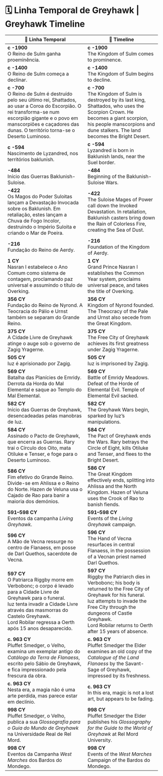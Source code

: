 # 🗓️ Linha Temporal de Greyhawk | Greyhawk Timeline

| 📖 Linha Temporal                                                                                                                                                                                                                                                | 📖 Timeline                                                                                                                                                                                                                                                           |
| ---------------------------------------------------------------------------------------------------------------------------------------------------------------------------------------------------------------------------------------------------------------- | --------------------------------------------------------------------------------------------------------------------------------------------------------------------------------------------------------------------------------------------------------------------- |
| **c -1900**<br>O Reino de Sulm ganha proeminência.                                                                                                                                                                                                               | **c -1900**<br>The Kingdom of Sulm comes to prominence.                                                                                                                                                                                                               |
| **c -1400**<br>O Reino de Sulm começa a declinar.                                                                                                                                                                                                                | **c -1400**<br>The Kingdom of Sulm begins to decline.                                                                                                                                                                                                                 |
| **c -700**<br>O Reino de Sulm é destruído pelo seu último rei, Shattados, ao usar a Coroa do Escorpião. O rei transforma-se num escorpião gigante e o povo em manscorpiões e caçadores das dunas. O território torna-se o Deserto Luminoso.                      | **c -700**<br>The Kingdom of Sulm is destroyed by its last king, Shattados, who uses the Scorpion Crown. He becomes a giant scorpion, his people manscorpions and dune stalkers. The land becomes the Bright Desert.                                                  |
| **c -594**<br>Nascimento de Lyzandred, nos territórios baklunish.                                                                                                                                                                                                | **c -594**<br>Lyzandred is born in Baklunish lands, near the Suel border.                                                                                                                                                                                             |
| **-484**<br>Início das Guerras Baklunish-Suloise.                                                                                                                                                                                                                | **-484**<br>Beginning of the Baklunish-Suloise Wars.                                                                                                                                                                                                                  |
| **-422**<br>Os Magos do Poder Suloitas lançam a Devastação Invocada sobre os Baklunish. Em retaliação, estes lançam a Chuva de Fogo Incolor, destruindo o Império Suloita e criando o Mar de Poeira.                                                             | **-422**<br>The Suloise Mages of Power call down the Invoked Devastation. In retaliation, Baklunish casters bring down the Rain of Colorless Fire, creating the Sea of Dust.                                                                                          |
| **-216**<br>Fundação do Reino de Aerdy.                                                                                                                                                                                                                          | **-216**<br>Foundation of the Kingdom of Aerdy.                                                                                                                                                                                                                       |
| **1 CY**<br>Nasran I estabelece o Ano Comum como sistema de contagem, proclamando paz universal e assumindo o título de Overking.                                                                                                                                | **1 CY**<br>Grand Prince Nasran I establishes the Common Year system, proclaims universal peace, and takes the title of Overking.                                                                                                                                     |
| **356 CY**<br>Fundação do Reino de Nyrond. A Teocracia do Pálio e Urnst também se separam do Grande Reino.                                                                                                                                                       | **356 CY**<br>Kingdom of Nyrond founded. The Theocracy of the Pale and Urnst also secede from the Great Kingdom.                                                                                                                                                      |
| **375 CY**<br>A Cidade Livre de Greyhawk atinge o auge sob o governo de Zagig Yragerne.                                                                                                                                                                          | **375 CY**<br>The Free City of Greyhawk achieves its first greatness under Zagig Yragerne.                                                                                                                                                                            |
| **505 CY**<br>Iuz é aprisionado por Zagig.                                                                                                                                                                                                                       | **505 CY**<br>Iuz is imprisoned by Zagig.                                                                                                                                                                                                                             |
| **569 CY**<br>Batalha das Planícies de Emridy. Derrota da Horda do Mal Elemental e saque ao Templo do Mal Elemental.                                                                                                                                             | **569 CY**<br>Battle of Emridy Meadows. Defeat of the Horde of Elemental Evil. Temple of Elemental Evil sacked.                                                                                                                                                       |
| **582 CY**<br>Início das Guerras de Greyhawk, desencadeadas pelas manobras de Iuz.                                                                                                                                                                               | **582 CY**<br>The Greyhawk Wars begin, sparked by Iuz’s manipulations.                                                                                                                                                                                                |
| **584 CY**<br>Assinado o Pacto de Greyhawk, que encerra as Guerras. Rary trai o Círculo dos Oito, mata Otiluke e Tenser, e foge para o Deserto Luminoso.                                                                                                         | **584 CY**<br>The Pact of Greyhawk ends the Wars. Rary betrays the Circle of Eight, kills Otiluke and Tenser, and flees to the Bright Desert.                                                                                                                         |
| **586 CY**<br>Fim efetivo do Grande Reino. Divide-se em Ahlissa e o Reino do Norte. Hazen de Veluna usa o Cajado de Rao para banir a maioria dos demónios.                                                                                                       | **586 CY**<br>The Great Kingdom effectively ends, splitting into Ahlissa and the North Kingdom. Hazen of Veluna uses the Crook of Rao to banish fiends.                                                                                                               |
| **591–598 CY**<br>Eventos da campanha *Living Greyhawk*.                                                                                                                                                                                                         | **591–598 CY**<br>Events of the *Living Greyhawk* campaign.                                                                                                                                                                                                           |
| **596 CY**<br>A Mão de Vecna ressurge no centro de Flanaess, em posse de Darl Quethos, sacerdote de Vecna.                                                                                                                                                       | **596 CY**<br>The Hand of Vecna resurfaces in central Flanaess, in the possession of a Vecnan priest named Darl Quethos.                                                                                                                                              |
| **597 CY**<br>O Patriarca Riggby morre em Verbobonc; o corpo é levado para a Cidade Livre de Greyhawk para o funeral.<br>Iuz tenta invadir a Cidade Livre através das masmorras do Castelo Greyhawk.<br>Lord Robilar regressa a Oerth após 15 anos desaparecido. | **597 CY**<br>Riggby the Patriarch dies in Verbobonc; his body is returned to the Free City of Greyhawk for his funeral.<br>Iuz attempts to invade the Free City through the dungeons of Castle Greyhawk.<br>Lord Robilar returns to Oerth after 15 years of absence. |
| **c. 963 CY**<br>Pluffet Smedger, o Velho, examina um exemplar antigo do *Catálogo da Terra de Flanaess*, escrito pelo Sábio de Greyhawk, e fica impressionado pela frescura da obra.                                                                            | **c. 963 CY**<br>Pluffet Smedger the Elder examines an old copy of the *Catalogue of the Land Flanaess* by the Savant-Sage of Greyhawk, impressed by its freshness.                                                                                                   |
| **c. 963 CY**<br>Nesta era, a magia não é uma arte perdida, mas parece estar em declínio.                                                                                                                                                                        | **c. 963 CY**<br>In this era, magic is not a lost art, but appears to be fading.                                                                                                                                                                                      |
| **998 CY**<br>Pluffet Smedger, o Velho, publica a sua *Glossografia para o Guia do Mundo de Greyhawk* na Universidade Real de Rel Mord.                                                                                                                          | **998 CY**<br>Pluffet Smedger the Elder publishes his *Glossography for the Guide to the World of Greyhawk* at Rel Mord University.                                                                                                                                   |
| **998 CY**<br>Eventos da Campanha *West Marches* dos Bardos do Mondego.                                                                                                                                                                                          | **998 CY**<br>Events of the *West Marches* Campaign of the Bardos do Mondego.                                                                                                                                                                                         |